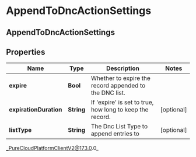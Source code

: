 # AppendToDncActionSettings

## AppendToDncActionSettings

## Properties

|Name | Type | Description | Notes|
|------------ | ------------- | ------------- | -------------|
| **expire** | **Bool** | Whether to expire the record appended to the DNC list. | |
| **expirationDuration** | **String** | If &#39;expire&#39; is set to true, how long to keep the record. | [optional] |
| **listType** | **String** | The Dnc List Type to append entries to | [optional] |



_PureCloudPlatformClientV2@173.0.0_

